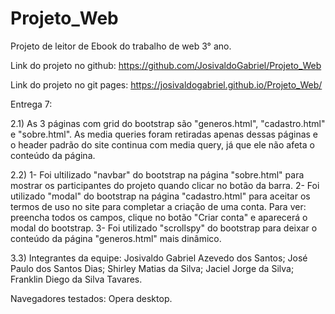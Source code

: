 # Projeto_Web
Projeto de leitor de Ebook do trabalho de web 3° ano.

Link do projeto no github: https://github.com/JosivaldoGabriel/Projeto_Web

Link do projeto no git pages: https://josivaldogabriel.github.io/Projeto_Web/

Entrega 7:

2.1) As 3 páginas com grid do bootstrap são "generos.html", "cadastro.html" e "sobre.html". As media queries foram retiradas apenas dessas páginas e o header padrão do site continua com media query, já que ele não afeta o conteúdo da página.

2.2) 1- Foi ultilizado "navbar" do bootstrap na página "sobre.html" para mostrar os participantes do projeto quando clicar no botão da barra. 2- Foi utilizado "modal" do bootstrap na página "cadastro.html" para aceitar os termos de uso no site para completar a criação de uma conta. Para ver: preencha todos os campos, clique no botão "Criar conta" e aparecerá o modal do bootstrap. 3- Foi utilizado "scrollspy" do bootstrap para deixar o conteúdo da página "generos.html" mais dinâmico.

3.3) Integrantes da equipe: Josivaldo Gabriel Azevedo dos Santos; José Paulo dos Santos Dias; Shirley Matias da Silva; Jaciel Jorge da Silva; Franklin Diego da Silva Tavares.


Navegadores testados: Opera desktop.
